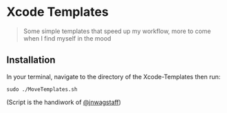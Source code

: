 # Xcode Templates
> Some simple templates that speed up my workflow, more to come when I find myself in the mood


## Installation
In your terminal, navigate to the directory of the Xcode-Templates then run:
```
sudo ./MoveTemplates.sh
```
(Script is the handiwork of [@jnwagstaff](https://github.com/jnwagstaff))
